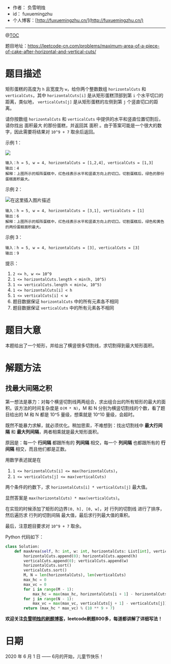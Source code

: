 
- 作者：    负雪明烛
- id：      fuxuemingzhu
- 个人博客：[http://fuxuemingzhu.cn/](http://fuxuemingzhu.cn/)

---
@[TOC](目录)


题目地址：https://leetcode-cn.com/problems/maximum-area-of-a-piece-of-cake-after-horizontal-and-vertical-cuts/


# 题目描述


矩形蛋糕的高度为 `h` 且宽度为 `w`，给你两个整数数组 `horizontalCuts` 和 `verticalCuts`，其中 `horizontalCuts[i]` 是从矩形蛋糕顶部到第  `i` 个水平切口的距离，类似地， `verticalCuts[j]` 是从矩形蛋糕的左侧到第 `j` 个竖直切口的距离。

请你按数组 `horizontalCuts` 和 `verticalCuts` 中提供的水平和竖直位置切割后，请你找出 面积最大 的那份蛋糕，并返回其 面积 。由于答案可能是一个很大的数字，因此需要将结果对 `10^9 + 7` 取余后返回。

示例 1：

![](https://img-blog.csdnimg.cn/20200601160726148.png)

    输入：h = 5, w = 4, horizontalCuts = [1,2,4], verticalCuts = [1,3]
    输出：4 
    解释：上图所示的矩阵蛋糕中，红色线表示水平和竖直方向上的切口。切割蛋糕后，绿色的那份蛋糕面积最大。

示例 2：

![在这里插入图片描述](https://img-blog.csdnimg.cn/20200601160739944.png)


    输入：h = 5, w = 4, horizontalCuts = [3,1], verticalCuts = [1]
    输出：6
    解释：上图所示的矩阵蛋糕中，红色线表示水平和竖直方向上的切口。切割蛋糕后，绿色和黄色的两份蛋糕面积最大。

示例 3：

    输入：h = 5, w = 4, horizontalCuts = [3], verticalCuts = [3]
    输出：9
 

提示：

1. `2 <= h, w <= 10^9`
1. `1 <= horizontalCuts.length < min(h, 10^5)`
1. `1 <= verticalCuts.length < min(w, 10^5)`
1. `1 <= horizontalCuts[i] < h`
1. `1 <= verticalCuts[i] < w`
1. 题目数据保证 `horizontalCuts` 中的所有元素各不相同
1. 题目数据保证 `verticalCuts` 中的所有元素各不相同

# 题目大意

本题给出了一个矩形，并给出了横竖很多切割线，求切割得到最大矩形面积。

# 解题方法

## 找最大间隔之积

第一想法是暴力：对每个横竖切割线两两组合，求出组合出的所有矩形的最大的面积。该方法的时间复杂度是 `O(M * N)`，M 和 N 分别为横竖切割线的个数，看了题目给出的 M 和 N 都是 10^5 量级，想乘就是 10^10 量级，会超时。

既然不能暴力求解，就必须优化。稍加思索，不难想到：找出切割线中 **最大行间隔** 和 **最大列间隔**，两者相乘就是最大矩形面积。

原因是：每一个 **行间隔** 都跟所有的 **列间隔** 相交，每一个 **列间隔** 也都跟所有的 **行间隔** 相交，而且他们都是正数。

用数学表述就是在

1. `1 <= horizontalCuts[i] <= max(horizontalCuts)`，
2. `1 <= verticalCuts[j] <= max(verticalCuts)`

两个条件的约数下，求 `horizontalCuts[i] * verticalCuts[j]` 最大值。

显然答案是 `max(horizontalCuts) * max(verticalCuts)`。

在实现的时候添加了矩形的边界`[0, h], [0, w]`，对 行列的切割线 进行了排序，然后遍历求 行列的切割间隔 最大值，最后求行列最大值的乘积。

最后，注意题目要求对 `10^9 + 7` 取余。

Python 代码如下：

```python
class Solution:
    def maxArea(self, h: int, w: int, horizontalCuts: List[int], verticalCuts: List[int]) -> int:
        horizontalCuts.append(0); horizontalCuts.append(h)
        verticalCuts.append(0); verticalCuts.append(w)
        horizontalCuts.sort()
        verticalCuts.sort()
        M, N = len(horizontalCuts), len(verticalCuts)
        max_hc = 0
        max_vc = 0
        for i in range(M - 1):
            max_hc = max(max_hc, horizontalCuts[i + 1] - horizontalCuts[i])
        for j in range(N - 1):
            max_vc = max(max_vc, verticalCuts[j + 1] - verticalCuts[j]) 
        return (max_hc * max_vc) % (10 ** 9 + 7)
```

**欢迎关注[负雪明烛的刷题博客](https://blog.csdn.net/fuxuemingzhu)，leetcode刷题800多，每道都讲解了详细写法！**



# 日期

2020 年 6 月 1 日 —— 6月的开始，儿童节快乐！


  [1]: https://assets.leetcode-cn.com/aliyun-lc-upload/uploads/2020/05/30/leetcode_max_area_2.png
  [2]: https://assets.leetcode-cn.com/aliyun-lc-upload/uploads/2020/05/30/leetcode_max_area_3.png
